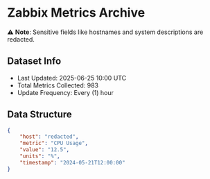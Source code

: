 # Zabbix Metrics Archive

⚠️ **Note**: Sensitive fields like hostnames and system descriptions are redacted.

## Dataset Info
- Last Updated: 2025-06-25 10:00 UTC
- Total Metrics Collected: 983
- Update Frequency: Every (1) hour

## Data Structure
```json
{
    "host": "redacted",
    "metric": "CPU Usage",
    "value": "12.5",
    "units": "%",
    "timestamp": "2024-05-21T12:00:00"
}
```
